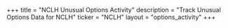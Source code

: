 +++
title = "NCLH Unusual Options Activity"
description = "Track Unusual Options Data for NCLH"
ticker = "NCLH"
layout = "options_activity"
+++

